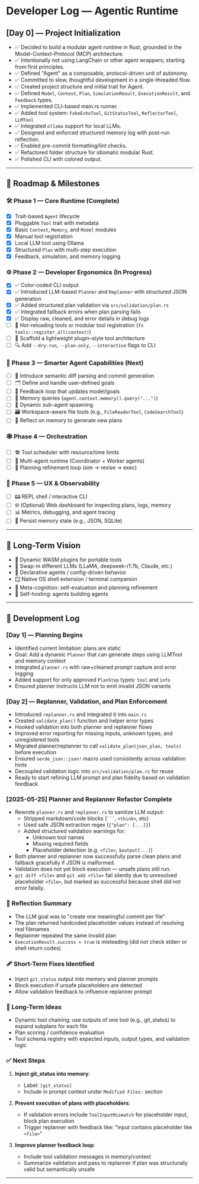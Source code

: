 # Developer Log — Agentic Runtime

## [Day 0] — Project Initialization

* ✅ Decided to build a modular agent runtime in Rust, grounded in the Model-Context-Protocol (MCP) architecture.
* ✅ Intentionally not using LangChain or other agent wrappers; starting from first principles.
* ✅ Defined "Agent" as a composable, protocol-driven unit of autonomy.
* ✅ Committed to slow, thoughtful development in a single-threaded flow.
* ✅ Created project structure and initial trait for Agent.
* ✅ Defined `Model`, `Context`, `Plan`, `SimulationResult`, `ExecutionResult`, and `Feedback` types.
* ✅ Implemented CLI-based main.rs runner.
* ✅ Added tool system: `FakeEchoTool`, `GitStatusTool`, `ReflectorTool`, `LLMTool`
* ✅ Integrated `ollama` support for local LLMs.
* ✅ Designed and enforced structured memory log with post-run reflection.
* ✅ Enabled pre-commit formatting/lint checks.
* ✅ Refactored folder structure for idiomatic modular Rust.
* ✅ Polished CLI with colored output.

---

## 📍 Roadmap & Milestones

### 🛠️ Phase 1 — Core Runtime (Complete)
- [x] Trait-based `Agent` lifecycle
- [x] Pluggable `Tool` trait with metadata
- [x] Basic `Context`, `Memory`, and `Model` modules
- [x] Manual tool registration
- [x] Local LLM tool using Ollama
- [x] Structured `Plan` with multi-step execution
- [x] Feedback, simulation, and memory logging

### ⚙️ Phase 2 — Developer Ergonomics (In Progress)
- [x] ✅ Color-coded CLI output
- [x] ✅ Introduced LLM-based `Planner` and `Replanner` with structured JSON generation
- [x] ✅ Added structured plan validation via `src/validation/plan.rs`
- [x] ✅ Integrated fallback errors when plan parsing fails
- [x] ✅ Display raw, cleaned, and error details in debug logs
- [ ] 🔄 Hot-reloading tools or modular tool registration (`fn tools::register_all(context)`)
- [ ] 🧱 Scaffold a lightweight plugin-style tool architecture
- [ ] 🔍 Add `--dry-run`, `--plan-only`, `--interactive` flags to CLI

### 🧠 Phase 3 — Smarter Agent Capabilities (Next)
- [ ] 🧠 Introduce semantic diff parsing and commit generation
- [ ] 🗂️ Define and handle user-defined goals
- [ ] 🔄 Feedback loop that updates model/goals
- [ ] 🧠 Memory queries (`agent.context.memory().query("...")`)
- [ ] 🧩 Dynamic sub-agent spawning
- [ ] 🗃️ Workspace-aware file tools (e.g., `FileReaderTool`, `CodeSearchTool`)
- [ ] 🧠 Reflect on memory to generate new plans

### 🕸️ Phase 4 — Orchestration
- [ ] 🛠️ Tool scheduler with resource/time limits
- [ ] 🤖 Multi-agent runtime (Coordinator + Worker agents)
- [ ] 📎 Planning refinement loop (sim → revise → exec)

### 🧪 Phase 5 — UX & Observability
- [ ] 📟 REPL shell / interactive CLI
- [ ] 🌐 (Optional) Web dashboard for inspecting plans, logs, memory
- [ ] 📊 Metrics, debugging, and agent tracing
- [ ] 🧠 Persist memory state (e.g., JSON, SQLite)

---

## 🧠 Long-Term Vision

- 🧩 Dynamic WASM plugins for portable tools
- 🧠 Swap-in different LLMs (LLaMA, deepseek-r1:7b, Claude, etc.)
- 🧬 Declarative agents / config-driven behavior
- 🪟 Native OS shell extension / terminal companion
- 🧠 Meta-cognition: self-evaluation and planning refinement
- 🌱 Self-hosting: agents building agents

---

## 📅 Development Log

### [Day 1] — Planning Begins
- Identified current limitation: plans are static
- Goal: Add a dynamic `Planner` that can generate steps using LLMTool and memory context
- Integrated `planner.rs` with raw+cleaned prompt capture and error logging
- Added support for only approved `PlanStep` types: `tool` and `info`
- Ensured planner instructs LLM not to emit invalid JSON variants

### [Day 2] — Replanner, Validation, and Plan Enforcement
- Introduced `replanner.rs` and integrated it into `main.rs`
- Created `validate_plan()` function and helper error types
- Hooked validation into both planner and replanner flows
- Improved error reporting for missing inputs, unknown types, and unregistered tools
- Migrated planner/replanner to call `validate_plan(json_plan, tools)` before execution
- Ensured `serde_json::json!` macro used consistently across validation hints
- Decoupled validation logic into `src/validation/plan.rs` for reuse
- Ready to start refining LLM prompt and plan fidelity based on validation feedback

### [2025-05-25] Planner and Replanner Refactor Complete
- Rewrote `planner.rs` and `replanner.rs` to sanitize LLM output:
  - Stripped markdown/code blocks (` ``` `, `<think>`, etc)
  - Used safe JSON extraction regex (`{"plan": [...]}`)
  - Added structured validation warnings for:
    - Unknown tool names
    - Missing required fields
    - Placeholder detection (e.g. `<file>`, `$output[...]`)
- Both planner and replanner now successfully parse clean plans and fallback gracefully if JSON is malformed.
- Validation does not yet block execution — unsafe plans still run.
- `git diff <file>` and `git add <file>` fail silently due to unresolved placeholder `<file>`, but marked as successful because shell did not error fatally.

### 🧠 Reflection Summary
- The LLM goal was to "create one meaningful commit per file"
- The plan returned hardcoded placeholder values instead of resolving real filenames
- Replanner repeated the same invalid plan
- `ExecutionResult.success = true` is misleading (did not check stderr or shell return codes)

### 🩹 Short-Term Fixes Identified
- Inject `git_status` output into memory and planner prompts
- Block execution if unsafe placeholders are detected
- Allow validation feedback to influence replanner prompt

### 🚀 Long-Term Ideas
- Dynamic tool chaining: use outputs of one tool (e.g., git_status) to expand subplans for each file
- Plan scoring / confidence evaluation
- Tool schema registry with expected inputs, output types, and validation logic

### ✅ Next Steps

1. **Inject git_status into memory**:
   - Label: `[git_status]`
   - Include in prompt context under `Modified Files:` section

2. **Prevent execution of plans with placeholders**:
   - If validation errors include `ToolInputMismatch` for placeholder input, block plan execution
   - Trigger replanner with feedback like: "input contains placeholder like `<file>`"

3. **Improve planner feedback loop**:
   - Include tool validation messages in memory/context
   - Summarize validation and pass to replanner if plan was structurally valid but semantically unsafe

---
